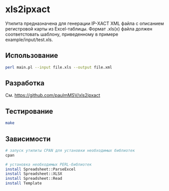 # xls2ipxact

Утилита предназначена для генерации IP-XACT XML файла с описанием регистровой карты из Excel-таблицы. Формат .xls(x) файла должен соответстовать шаблону, приведенному в примере example/input/test.xls.

## Использование

```bash
perl main.pl --input file.xls --output file.xml
```

## Разработка

См. https://github.com/paulmMSV/xls2ipxact


## Тестирование

```bash
make
```


## Зависимости

```bash
# запуск утилиты CPAN для установки необходимых библиотек
cpan

# установка необходимых PERL-библиотек
install Spreadsheet::ParseExcel
install Spreadsheet::XLSX
install Spreadsheet::Read
install Template
```
